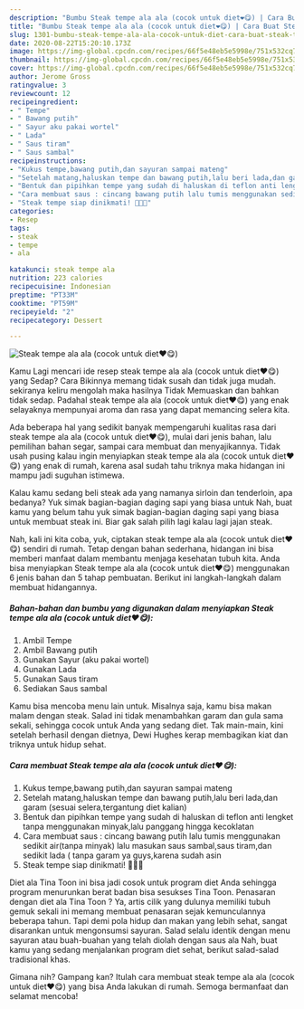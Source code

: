 ```yaml
---
description: "Bumbu Steak tempe ala ala (cocok untuk diet❤️😋) | Cara Buat Steak tempe ala ala (cocok untuk diet❤️😋) Yang Sedap"
title: "Bumbu Steak tempe ala ala (cocok untuk diet❤️😋) | Cara Buat Steak tempe ala ala (cocok untuk diet❤️😋) Yang Sedap"
slug: 1301-bumbu-steak-tempe-ala-ala-cocok-untuk-diet-cara-buat-steak-tempe-ala-ala-cocok-untuk-diet-yang-sedap
date: 2020-08-22T15:20:10.173Z
image: https://img-global.cpcdn.com/recipes/66f5e48eb5e5998e/751x532cq70/steak-tempe-ala-ala-cocok-untuk-diet❤️😋-foto-resep-utama.jpg
thumbnail: https://img-global.cpcdn.com/recipes/66f5e48eb5e5998e/751x532cq70/steak-tempe-ala-ala-cocok-untuk-diet❤️😋-foto-resep-utama.jpg
cover: https://img-global.cpcdn.com/recipes/66f5e48eb5e5998e/751x532cq70/steak-tempe-ala-ala-cocok-untuk-diet❤️😋-foto-resep-utama.jpg
author: Jerome Gross
ratingvalue: 3
reviewcount: 12
recipeingredient:
- " Tempe"
- " Bawang putih"
- " Sayur aku pakai wortel"
- " Lada"
- " Saus tiram"
- " Saus sambal"
recipeinstructions:
- "Kukus tempe,bawang putih,dan sayuran sampai mateng"
- "Setelah matang,haluskan tempe dan bawang putih,lalu beri lada,dan garam (sesuai selera,tergantung diet kalian)"
- "Bentuk dan pipihkan tempe yang sudah di haluskan di teflon anti lengket tanpa menggunakan minyak,lalu panggang hingga kecoklatan"
- "Cara membuat saus : cincang bawang putih lalu tumis menggunakan sedikit air(tanpa minyak) lalu masukan saus sambal,saus tiram,dan sedikit lada ( tanpa garam ya guys,karena sudah asin"
- "Steak tempe siap dinikmati! 🧡🧡🧡"
categories:
- Resep
tags:
- steak
- tempe
- ala

katakunci: steak tempe ala 
nutrition: 223 calories
recipecuisine: Indonesian
preptime: "PT33M"
cooktime: "PT59M"
recipeyield: "2"
recipecategory: Dessert

---
```



![Steak tempe ala ala (cocok untuk diet❤️😋)](https://img-global.cpcdn.com/recipes/66f5e48eb5e5998e/751x532cq70/steak-tempe-ala-ala-cocok-untuk-diet❤️😋-foto-resep-utama.jpg)

Kamu Lagi mencari ide resep steak tempe ala ala (cocok untuk diet❤️😋) yang Sedap? Cara Bikinnya memang tidak susah dan tidak juga mudah. sekiranya keliru mengolah maka hasilnya Tidak Memuaskan dan bahkan tidak sedap. Padahal steak tempe ala ala (cocok untuk diet❤️😋) yang enak selayaknya mempunyai aroma dan rasa yang dapat memancing selera kita.

Ada beberapa hal yang sedikit banyak mempengaruhi kualitas rasa dari steak tempe ala ala (cocok untuk diet❤️😋), mulai dari jenis bahan, lalu pemilihan bahan segar, sampai cara membuat dan menyajikannya. Tidak usah pusing kalau ingin menyiapkan steak tempe ala ala (cocok untuk diet❤️😋) yang enak di rumah, karena asal sudah tahu triknya maka hidangan ini mampu jadi suguhan istimewa.

Kalau kamu sedang beli steak ada yang namanya sirloin dan tenderloin, apa bedanya? Yuk simak bagian-bagian daging sapi yang biasa untuk Nah, buat kamu yang belum tahu yuk simak bagian-bagian daging sapi yang biasa untuk membuat steak ini. Biar gak salah pilih lagi kalau lagi jajan steak.


Nah, kali ini kita coba, yuk, ciptakan steak tempe ala ala (cocok untuk diet❤️😋) sendiri di rumah. Tetap dengan bahan sederhana, hidangan ini bisa memberi manfaat dalam membantu menjaga kesehatan tubuh kita. Anda bisa menyiapkan Steak tempe ala ala (cocok untuk diet❤️😋) menggunakan 6 jenis bahan dan 5 tahap pembuatan. Berikut ini langkah-langkah dalam membuat hidangannya.

<!--inarticleads1-->

##### Bahan-bahan dan bumbu yang digunakan dalam menyiapkan Steak tempe ala ala (cocok untuk diet❤️😋):

1. Ambil  Tempe
1. Ambil  Bawang putih
1. Gunakan  Sayur (aku pakai wortel)
1. Gunakan  Lada
1. Gunakan  Saus tiram
1. Sediakan  Saus sambal


Kamu bisa mencoba menu lain untuk. Misalnya saja, kamu bisa makan malam dengan steak. Salad ini tidak menambahkan garam dan gula sama sekali, sehingga cocok untuk Anda yang sedang diet. Tak main-main, kini setelah berhasil dengan dietnya, Dewi Hughes kerap membagikan kiat dan triknya untuk hidup sehat. 

<!--inarticleads2-->

##### Cara membuat Steak tempe ala ala (cocok untuk diet❤️😋):

1. Kukus tempe,bawang putih,dan sayuran sampai mateng
1. Setelah matang,haluskan tempe dan bawang putih,lalu beri lada,dan garam (sesuai selera,tergantung diet kalian)
1. Bentuk dan pipihkan tempe yang sudah di haluskan di teflon anti lengket tanpa menggunakan minyak,lalu panggang hingga kecoklatan
1. Cara membuat saus : cincang bawang putih lalu tumis menggunakan sedikit air(tanpa minyak) lalu masukan saus sambal,saus tiram,dan sedikit lada ( tanpa garam ya guys,karena sudah asin
1. Steak tempe siap dinikmati! 🧡🧡🧡


Diet ala Tina Toon ini bisa jadi cosok untuk program diet Anda sehingga program menurunkan berat badan bisa sesukses Tina Toon. Penasaran dengan diet ala Tina Toon ? Ya, artis cilik yang dulunya memiliki tubuh gemuk sekali ini memang membuat penasaran sejak kemunculannya beberapa tahun. Tapi demi pola hidup dan makan yang lebih sehat, sangat disarankan untuk mengonsumsi sayuran. Salad selalu identik dengan menu sayuran atau buah-buahan yang telah diolah dengan saus ala Nah, buat kamu yang sedang menjalankan program diet sehat, berikut salad-salad tradisional khas. 

Gimana nih? Gampang kan? Itulah cara membuat steak tempe ala ala (cocok untuk diet❤️😋) yang bisa Anda lakukan di rumah. Semoga bermanfaat dan selamat mencoba!
